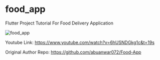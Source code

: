 # food_app
Flutter Project Tutorial For Food Delivery Application

![food_app](https://user-images.githubusercontent.com/61948331/130454629-26831a3a-d3cb-4e0b-8318-1c14516f2779.png)

Youtube Link: https://www.youtube.com/watch?v=6hUSNDGkg1c&t=19s

Original Author Repo: https://github.com/abuanwar072/Food-App
